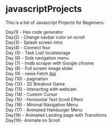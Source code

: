 # javascriptProjects

This is a list of Javascript Projects for Beginners. 

Day(1) - Hex code generator
<br>
Day(2) - Change navbar color on scroll
<br>
Day(3) - Splash screen intro
<br>
Day(4) - Connect four
<br>
Day (5) - Task List/ localstorage
<br>
Day (6) - Side navigation menu
<br>
Day (7) - Imdb scraper with Google chrome
<br>
Day (8) - Full screen image slider
<br>
Day (9) - news Fetch [Api](https://newsapi.org)
<br>
Day (10) - pagination
<br>
Day (12) - 2D Breakout Game
<br>
Day (13) - Interacting with webcam
<br>
Day (14) -  Custom Cursor
<br>
Day (15) -  Horizontal Text Scroll Effect
<br>
Day (16) - Minimal Navigation Menu
<br>
Day (17) -  Animated Hamburger Menu
<br>
Day(18) - Animated Landing page with Transitions
<br>
Day(19)- Animate on Scroll



